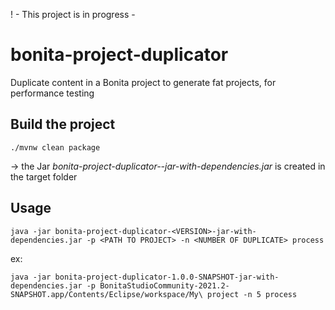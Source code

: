 ! - This project is in progress -

# bonita-project-duplicator

Duplicate content in a Bonita project to generate fat projects, for performance testing

## Build the project

`./mvnw clean package`

-> the Jar _bonita-project-duplicator-<version>-jar-with-dependencies.jar_ is created in the target folder

## Usage

`java -jar bonita-project-duplicator-<VERSION>-jar-with-dependencies.jar -p <PATH TO PROJECT> -n <NUMBER OF DUPLICATE> process`

ex:
  
`java -jar bonita-project-duplicator-1.0.0-SNAPSHOT-jar-with-dependencies.jar -p BonitaStudioCommunity-2021.2-SNAPSHOT.app/Contents/Eclipse/workspace/My\ project -n 5 process`
